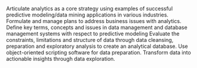
Articulate analytics as a core strategy using examples of successful predictive modeling/data mining applications in various industries.
Formulate and manage plans to address business issues with analytics.
Define key terms, concepts and issues in data management and database management systems with respect to predictive modeling
Evaluate the constraints, limitations and structure of data through data cleansing, preparation and exploratory analysis to create an analytical database. 
Use object-oriented scripting software for data preparation.
Transform data into actionable insights through data exploration.
